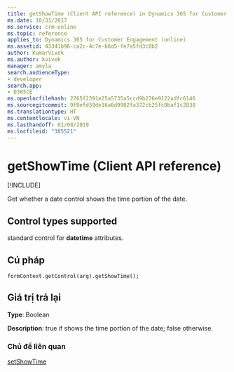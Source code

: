 ```yaml
---
title: getShowTime (Client API reference) in Dynamics 365 for Customer Engagement| MicrosoftDocs
ms.date: 10/31/2017
ms.service: crm-online
ms.topic: reference
applies_to: Dynamics 365 for Customer Engagement (online)
ms.assetid: 43341b96-ca2c-4c7e-b6d5-fe7a5fd3c8b2
author: KumarVivek
ms.author: kvivek
manager: amyla
search.audienceType:
- developer
search.app:
- D365CE
ms.openlocfilehash: 2765f2391e25a5735a5ccd9b276e9122adfc6146
ms.sourcegitcommit: 9f0efd59de16a6d9902fa372cb25fc0baf1c2838
ms.translationtype: HT
ms.contentlocale: vi-VN
ms.lasthandoff: 01/08/2019
ms.locfileid: "385521"
---
```

# <a name="getshowtime-client-api-reference"></a>getShowTime (Client API reference)

[!INCLUDE[](../../../../includes/cc_applies_to_update_9_0_0.md)]

Get whether a date control shows the time portion of the date. 

## <a name="control-types-supported"></a>Control types supported

standard control for **datetime** attributes.

## <a name="syntax"></a>Cú pháp

`formContext.getControl(arg).getShowTime();`

## <a name="return-value"></a>Giá trị trả lại

**Type**: Boolean

**Description**: true if shows the time portion of the date; false otherwise.

### <a name="related-topics"></a>Chủ đề liên quan

[setShowTime](setShowTime.md)

